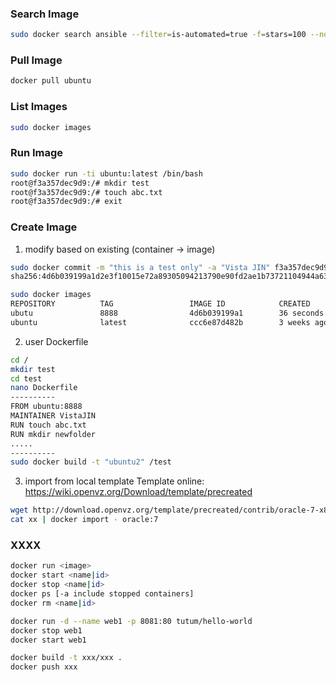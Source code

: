 ### Search Image
~~~sh
sudo docker search ansible --filter=is-automated=true -f=stars=100 --no-trunc --limit 2
~~~

### Pull Image
~~~sh
docker pull ubuntu
~~~

### List Images
~~~sh
sudo docker images
~~~

### Run Image
~~~sh
sudo docker run -ti ubuntu:latest /bin/bash
root@f3a357dec9d9:/# mkdir test
root@f3a357dec9d9:/# touch abc.txt
root@f3a357dec9d9:/# exit
~~~

### Create Image
1. modify based on existing (container -> image)
~~~sh
sudo docker commit -m "this is a test only" -a "Vista JIN" f3a357dec9d9 ubutu:8888
sha256:4d6b039199a1d2e3f10015e72a89305094213790e90fd2ae1b73721104944a63

sudo docker images
REPOSITORY          TAG                 IMAGE ID            CREATED             SIZE
ubutu               8888                4d6b039199a1        36 seconds ago      64.2MB
ubuntu              latest              ccc6e87d482b        3 weeks ago         64.2MB
~~~
2. user Dockerfile
~~~sh
cd /
mkdir test
cd test
nano Dockerfile
----------
FROM ubuntu:8888
MAINTAINER VistaJIN
RUN touch abc.txt
RUN mkdir newfolder
.....
----------
sudo docker build -t "ubuntu2" /test
~~~

3. import from local template
Template online: https://wiki.openvz.org/Download/template/precreated
~~~sh
wget http://download.openvz.org/template/precreated/contrib/oracle-7-x86_64-minimal-20170709.tar.xz
cat xx | docker import - oracle:7
~~~

### XXXX
~~~sh
docker run <image>
docker start <name|id>
docker stop <name|id>
docker ps [-a include stopped containers]
docker rm <name|id>

docker run -d --name web1 -p 8081:80 tutum/hello-world
docker stop web1
docker start web1

docker build -t xxx/xxx .
docker push xxx
~~~
